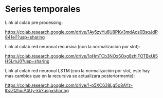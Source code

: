 # Series temporales

Link al colab pre processing:

https://colab.research.google.com/drive/1Ay5zyYu6U8PKv3mdAcs0BsqJdP841ei1?usp=sharing

Link al colab red neuronal recursiva (con la normalización por slot):

https://colab.research.google.com/drive/1pHmTCb3NOx5Oxg8zhiFOTBxUi5H5LmJ0?usp=sharing

Link al colab red neuronal LSTM (con la normalización por slot, este hay mas cambios que en la recursiva se actualizara posteriormente):

https://colab.research.google.com/drive/1-p5XC638Lg5o8AYz-lbzZQ1uuP4Uy-kb?usp=sharing
